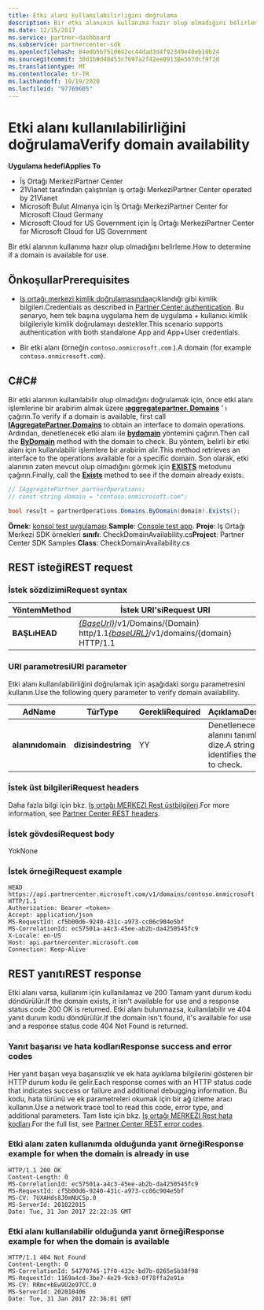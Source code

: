 ```yaml
---
title: Etki alanı kullanılabilirliğini doğrulama
description: Bir etki alanının kullanıma hazır olup olmadığını belirleme.
ms.date: 12/15/2017
ms.service: partner-dashboard
ms.subservice: partnercenter-sdk
ms.openlocfilehash: 84edb5b7510642ec44dad3d4f92349e40eb10b24
ms.sourcegitcommit: 30d1b9d48453c7697a2f42ee09138e507dcf9f2d
ms.translationtype: MT
ms.contentlocale: tr-TR
ms.lasthandoff: 10/19/2020
ms.locfileid: "97769605"
---
```

# <a name="verify-domain-availability"></a><span data-ttu-id="ddcaa-103">Etki alanı kullanılabilirliğini doğrulama</span><span class="sxs-lookup"><span data-stu-id="ddcaa-103">Verify domain availability</span></span>

<span data-ttu-id="ddcaa-104">**Uygulama hedefi**</span><span class="sxs-lookup"><span data-stu-id="ddcaa-104">**Applies To**</span></span>

- <span data-ttu-id="ddcaa-105">İş Ortağı Merkezi</span><span class="sxs-lookup"><span data-stu-id="ddcaa-105">Partner Center</span></span>
- <span data-ttu-id="ddcaa-106">21Vianet tarafından çalıştırılan iş ortağı Merkezi</span><span class="sxs-lookup"><span data-stu-id="ddcaa-106">Partner Center operated by 21Vianet</span></span>
- <span data-ttu-id="ddcaa-107">Microsoft Bulut Almanya için İş Ortağı Merkezi</span><span class="sxs-lookup"><span data-stu-id="ddcaa-107">Partner Center for Microsoft Cloud Germany</span></span>
- <span data-ttu-id="ddcaa-108">Microsoft Cloud for US Government için İş Ortağı Merkezi</span><span class="sxs-lookup"><span data-stu-id="ddcaa-108">Partner Center for Microsoft Cloud for US Government</span></span>

<span data-ttu-id="ddcaa-109">Bir etki alanının kullanıma hazır olup olmadığını belirleme.</span><span class="sxs-lookup"><span data-stu-id="ddcaa-109">How to determine if a domain is available for use.</span></span>

## <a name="prerequisites"></a><span data-ttu-id="ddcaa-110">Önkoşullar</span><span class="sxs-lookup"><span data-stu-id="ddcaa-110">Prerequisites</span></span>

- <span data-ttu-id="ddcaa-111">[Iş ortağı merkezi kimlik doğrulamasında](partner-center-authentication.md)açıklandığı gibi kimlik bilgileri.</span><span class="sxs-lookup"><span data-stu-id="ddcaa-111">Credentials as described in [Partner Center authentication](partner-center-authentication.md).</span></span> <span data-ttu-id="ddcaa-112">Bu senaryo, hem tek başına uygulama hem de uygulama + kullanıcı kimlik bilgileriyle kimlik doğrulamayı destekler.</span><span class="sxs-lookup"><span data-stu-id="ddcaa-112">This scenario supports authentication with both standalone App and App+User credentials.</span></span>

- <span data-ttu-id="ddcaa-113">Bir etki alanı (örneğin `contoso.onmicrosoft.com` ).</span><span class="sxs-lookup"><span data-stu-id="ddcaa-113">A domain (for example `contoso.onmicrosoft.com`).</span></span>

## <a name="c"></a><span data-ttu-id="ddcaa-114">C\#</span><span class="sxs-lookup"><span data-stu-id="ddcaa-114">C\#</span></span>

<span data-ttu-id="ddcaa-115">Bir etki alanının kullanılabilir olup olmadığını doğrulamak için, önce etki alanı işlemlerine bir arabirim almak üzere [**ıaggregatepartner. Domains**](/dotnet/api/microsoft.store.partnercenter.ipartner.domains) ' ı çağırın.</span><span class="sxs-lookup"><span data-stu-id="ddcaa-115">To verify if a domain is available, first call [**IAggregatePartner.Domains**](/dotnet/api/microsoft.store.partnercenter.ipartner.domains) to obtain an interface to domain operations.</span></span> <span data-ttu-id="ddcaa-116">Ardından, denetlenecek etki alanı ile [**bydomain**](/dotnet/api/microsoft.store.partnercenter.domains.idomaincollection.bydomain) yöntemini çağırın.</span><span class="sxs-lookup"><span data-stu-id="ddcaa-116">Then call the [**ByDomain**](/dotnet/api/microsoft.store.partnercenter.domains.idomaincollection.bydomain) method with the domain to check.</span></span> <span data-ttu-id="ddcaa-117">Bu yöntem, belirli bir etki alanı için kullanılabilir işlemlere bir arabirim alır.</span><span class="sxs-lookup"><span data-stu-id="ddcaa-117">This method retrieves an interface to the operations available for a specific domain.</span></span> <span data-ttu-id="ddcaa-118">Son olarak, etki alanının zaten mevcut olup olmadığını görmek için [**EXISTS**](/dotnet/api/microsoft.store.partnercenter.domains.idomain.exists) metodunu çağırın.</span><span class="sxs-lookup"><span data-stu-id="ddcaa-118">Finally, call the [**Exists**](/dotnet/api/microsoft.store.partnercenter.domains.idomain.exists) method to see if the domain already exists.</span></span>

``` csharp
// IAggregatePartner partnerOperations;
// const string domain = "contoso.onmicrosoft.com";

bool result = partnerOperations.Domains.ByDomain(domain).Exists();
```

<span data-ttu-id="ddcaa-119">**Örnek**: [konsol test uygulaması](console-test-app.md).</span><span class="sxs-lookup"><span data-stu-id="ddcaa-119">**Sample**: [Console test app](console-test-app.md).</span></span> <span data-ttu-id="ddcaa-120">**Proje**: Iş Ortağı Merkezi SDK örnekleri **sınıfı**: CheckDomainAvailability.cs</span><span class="sxs-lookup"><span data-stu-id="ddcaa-120">**Project**: Partner Center SDK Samples **Class**: CheckDomainAvailability.cs</span></span>

## <a name="rest-request"></a><span data-ttu-id="ddcaa-121">REST isteği</span><span class="sxs-lookup"><span data-stu-id="ddcaa-121">REST request</span></span>

### <a name="request-syntax"></a><span data-ttu-id="ddcaa-122">İstek sözdizimi</span><span class="sxs-lookup"><span data-stu-id="ddcaa-122">Request syntax</span></span>

| <span data-ttu-id="ddcaa-123">Yöntem</span><span class="sxs-lookup"><span data-stu-id="ddcaa-123">Method</span></span>   | <span data-ttu-id="ddcaa-124">İstek URI'si</span><span class="sxs-lookup"><span data-stu-id="ddcaa-124">Request URI</span></span>                                                              |
|----------|--------------------------------------------------------------------------|
| <span data-ttu-id="ddcaa-125">**BAŞLı**</span><span class="sxs-lookup"><span data-stu-id="ddcaa-125">**HEAD**</span></span> | <span data-ttu-id="ddcaa-126">[*{BaseUrl}*](partner-center-rest-urls.md)/v1/Domains/{Domain} http/1.1</span><span class="sxs-lookup"><span data-stu-id="ddcaa-126">[*{baseURL}*](partner-center-rest-urls.md)/v1/domains/{domain} HTTP/1.1</span></span> |

### <a name="uri-parameter"></a><span data-ttu-id="ddcaa-127">URI parametresi</span><span class="sxs-lookup"><span data-stu-id="ddcaa-127">URI parameter</span></span>

<span data-ttu-id="ddcaa-128">Etki alanı kullanılabilirliğini doğrulamak için aşağıdaki sorgu parametresini kullanın.</span><span class="sxs-lookup"><span data-stu-id="ddcaa-128">Use the following query parameter to verify domain availability.</span></span>

| <span data-ttu-id="ddcaa-129">Ad</span><span class="sxs-lookup"><span data-stu-id="ddcaa-129">Name</span></span>       | <span data-ttu-id="ddcaa-130">Tür</span><span class="sxs-lookup"><span data-stu-id="ddcaa-130">Type</span></span>       | <span data-ttu-id="ddcaa-131">Gerekli</span><span class="sxs-lookup"><span data-stu-id="ddcaa-131">Required</span></span> | <span data-ttu-id="ddcaa-132">Açıklama</span><span class="sxs-lookup"><span data-stu-id="ddcaa-132">Description</span></span>                                   |
|------------|------------|----------|-----------------------------------------------|
| <span data-ttu-id="ddcaa-133">**alanını**</span><span class="sxs-lookup"><span data-stu-id="ddcaa-133">**domain**</span></span> | <span data-ttu-id="ddcaa-134">**dizisinde**</span><span class="sxs-lookup"><span data-stu-id="ddcaa-134">**string**</span></span> | <span data-ttu-id="ddcaa-135">Y</span><span class="sxs-lookup"><span data-stu-id="ddcaa-135">Y</span></span>        | <span data-ttu-id="ddcaa-136">Denetlenecek etki alanını tanımlayan bir dize.</span><span class="sxs-lookup"><span data-stu-id="ddcaa-136">A string that identifies the domain to check.</span></span> |

### <a name="request-headers"></a><span data-ttu-id="ddcaa-137">İstek üst bilgileri</span><span class="sxs-lookup"><span data-stu-id="ddcaa-137">Request headers</span></span>

<span data-ttu-id="ddcaa-138">Daha fazla bilgi için bkz. [Iş ortağı MERKEZI Rest üstbilgileri](headers.md).</span><span class="sxs-lookup"><span data-stu-id="ddcaa-138">For more information, see [Partner Center REST headers](headers.md).</span></span>

### <a name="request-body"></a><span data-ttu-id="ddcaa-139">İstek gövdesi</span><span class="sxs-lookup"><span data-stu-id="ddcaa-139">Request body</span></span>

<span data-ttu-id="ddcaa-140">Yok</span><span class="sxs-lookup"><span data-stu-id="ddcaa-140">None</span></span>

### <a name="request-example"></a><span data-ttu-id="ddcaa-141">İstek örneği</span><span class="sxs-lookup"><span data-stu-id="ddcaa-141">Request example</span></span>

```http
HEAD https://api.partnercenter.microsoft.com/v1/domains/contoso.onmicrosoft.com HTTP/1.1
Authorization: Bearer <token>
Accept: application/json
MS-RequestId: cf5b00d6-9240-431c-a973-cc06c904e5bf
MS-CorrelationId: ec57501a-a4c3-45ee-ab2b-da4250545fc9
X-Locale: en-US
Host: api.partnercenter.microsoft.com
Connection: Keep-Alive
```

## <a name="rest-response"></a><span data-ttu-id="ddcaa-142">REST yanıtı</span><span class="sxs-lookup"><span data-stu-id="ddcaa-142">REST response</span></span>

<span data-ttu-id="ddcaa-143">Etki alanı varsa, kullanım için kullanılamaz ve 200 Tamam yanıt durum kodu döndürülür.</span><span class="sxs-lookup"><span data-stu-id="ddcaa-143">If the domain exists, it isn't available for use and a response status code 200 OK is returned.</span></span> <span data-ttu-id="ddcaa-144">Etki alanı bulunmazsa, kullanılabilir ve 404 yanıt durum kodu döndürülür.</span><span class="sxs-lookup"><span data-stu-id="ddcaa-144">If the domain isn't found, it's available for use and a response status code 404 Not Found is returned.</span></span>

### <a name="response-success-and-error-codes"></a><span data-ttu-id="ddcaa-145">Yanıt başarısı ve hata kodları</span><span class="sxs-lookup"><span data-stu-id="ddcaa-145">Response success and error codes</span></span>

<span data-ttu-id="ddcaa-146">Her yanıt başarı veya başarısızlık ve ek hata ayıklama bilgilerini gösteren bir HTTP durum kodu ile gelir.</span><span class="sxs-lookup"><span data-stu-id="ddcaa-146">Each response comes with an HTTP status code that indicates success or failure and additional debugging information.</span></span> <span data-ttu-id="ddcaa-147">Bu kodu, hata türünü ve ek parametreleri okumak için bir ağ izleme aracı kullanın.</span><span class="sxs-lookup"><span data-stu-id="ddcaa-147">Use a network trace tool to read this code, error type, and additional parameters.</span></span> <span data-ttu-id="ddcaa-148">Tam liste için bkz. [Iş ortağı MERKEZI Rest hata kodları](error-codes.md).</span><span class="sxs-lookup"><span data-stu-id="ddcaa-148">For the full list, see [Partner Center REST error codes](error-codes.md).</span></span>

### <a name="response-example-for-when-the-domain-is-already-in-use"></a><span data-ttu-id="ddcaa-149">Etki alanı zaten kullanımda olduğunda yanıt örneği</span><span class="sxs-lookup"><span data-stu-id="ddcaa-149">Response example for when the domain is already in use</span></span>

```http
HTTP/1.1 200 OK
Content-Length: 0
MS-CorrelationId: ec57501a-a4c3-45ee-ab2b-da4250545fc9
MS-RequestId: cf5b00d6-9240-431c-a973-cc06c904e5bf
MS-CV: 7UXAHds8J0mNUCSp.0
MS-ServerId: 201022015
Date: Tue, 31 Jan 2017 22:22:35 GMT
```

### <a name="response-example-for-when-the-domain-is-available"></a><span data-ttu-id="ddcaa-150">Etki alanı kullanılabilir olduğunda yanıt örneği</span><span class="sxs-lookup"><span data-stu-id="ddcaa-150">Response example for when the domain is available</span></span>

```http
HTTP/1.1 404 Not Found
Content-Length: 0
MS-CorrelationId: 54770745-17f0-433c-bd7b-0265e5b38f98
MS-RequestId: 1169a4cd-3be7-4e29-9cb3-0f78ffa2e91e
MS-CV: RRmc+bEw9U2e97CC.0
MS-ServerId: 202010406
Date: Tue, 31 Jan 2017 22:36:01 GMT
```

